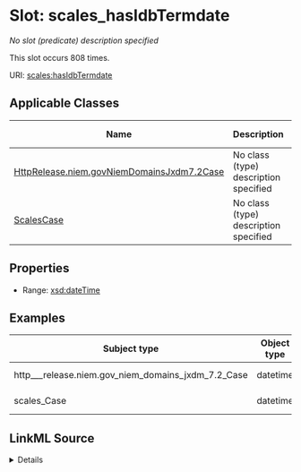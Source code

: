 

# Slot: scales_hasIdbTermdate


_No slot (predicate) description specified_






This slot occurs 808 times.


URI: [scales:hasIdbTermdate](http://schemas.scales-okn.org/rdf/scales#hasIdbTermdate)



<!-- no inheritance hierarchy -->





## Applicable Classes

| Name | Description | Modifies Slot |
| --- | --- | --- |
| [HttpRelease.niem.govNiemDomainsJxdm7.2Case](../classes/HttpRelease.niem.govNiemDomainsJxdm7.2Case.md) | No class (type) description specified |  yes  |
| [ScalesCase](../classes/ScalesCase.md) | No class (type) description specified |  yes  |







## Properties

* Range: [xsd:dateTime](http://www.w3.org/2001/XMLSchema#dateTime)






## Examples

| Subject type | Object type | Example subject | Example object | Occurrences |
| --- | --- | --- | --- | --- |
| http___release.niem.gov_niem_domains_jxdm_7.2_Case | datetime | scales:/CaseCivil | 2016-06-29T00:00:00 | 808 |
| scales_Case | datetime | scales:/CaseCivil | 2016-06-29T00:00:00 | 808 |




## LinkML Source

<details>

```yaml
name: scales_hasIdbTermdate
annotations:
  count:
    tag: count
    value: 808
description: No slot (predicate) description specified
examples:
- object:
    example_object: '2016-06-29T00:00:00'
    example_object_type: datetime
    example_predicate: scales:hasIdbTermdate
    example_subject: scales:/CaseCivil
    example_subject_type: http___release.niem.gov_niem_domains_jxdm_7.2_Case
- object:
    example_object: '2016-06-29T00:00:00'
    example_object_type: datetime
    example_predicate: scales:hasIdbTermdate
    example_subject: scales:/CaseCivil
    example_subject_type: scales_Case
from_schema: scales-kg
rank: 1000
slot_uri: scales:hasIdbTermdate
alias: scales_hasIdbTermdate
domain_of:
- http___release.niem.gov_niem_domains_jxdm_7.2_Case
- scales_Case
range: datetime

```
</details>